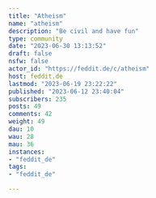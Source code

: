 ```yaml
---
title: "Atheism" 
name: "atheism"
description: "Be civil and have fun"
type: community
date: "2023-06-30 13:13:52"
draft: false
nsfw: false
actor_id: "https://feddit.de/c/atheism"
host: feddit.de
lastmod: "2023-06-19 23:22:22"
published: "2023-06-12 23:40:04"
subscribers: 235
posts: 49
comments: 42
weight: 49
dau: 10
wau: 28
mau: 36
instances:
- "feddit_de"
tags: 
- "feddit_de"

---
```

